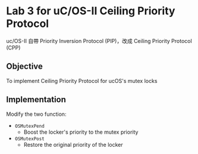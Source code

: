 # Lab 3 for uC/OS-II Ceiling Priority Protocol

uc/OS-II 自帶 Priority Inversion Protocol (PIP)，改成 Ceiling Priority Protocol (CPP)

## Objective

To implement Ceiling Priority Protocol for ucOS's mutex locks

## Implementation

Modify the two function:

* `OSMutexPend`
    * Boost the locker's priority to the mutex priority
* `OSMutexPost`
    * Restore the original priority of the locker
